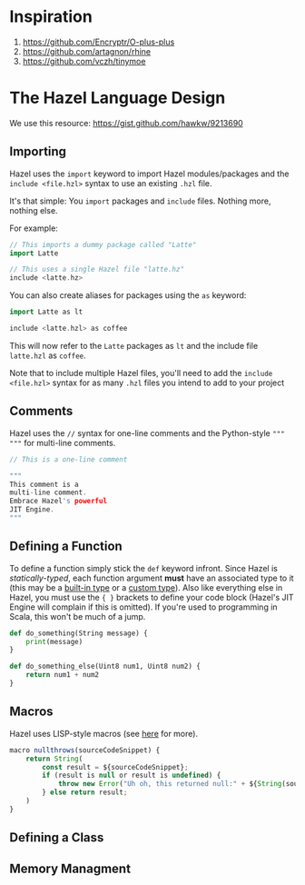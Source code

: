 # Inspiration
1. https://github.com/Encryptr/O-plus-plus
2. https://github.com/artagnon/rhine
3. https://github.com/vczh/tinymoe

# The Hazel Language Design 

We use this resource: https://gist.github.com/hawkw/9213690

## Importing
Hazel uses the ``import`` keyword to import Hazel modules/packages and the ``include <file.hzl>`` syntax to use an existing
``.hzl`` file. 

It's that simple: You ``import`` packages and ``include`` files. Nothing more, nothing else. 

For example: 
```cpp
// This imports a dummy package called "Latte" 
import Latte

// This uses a single Hazel file "latte.hz"
include <latte.hz>
```

You can also create aliases for packages using the ``as`` keyword:
```cpp
import Latte as lt 

include <latte.hzl> as coffee
```

This will now refer to the ``Latte`` packages as ``lt`` and the include file ``latte.hzl`` as ``coffee``. 

Note that to include multiple Hazel files, you'll need to add the ``include <file.hzl>`` syntax for as many ``.hzl`` 
files you intend to add to your project

## Comments 
Hazel uses the ``//`` syntax for one-line comments and the Python-style ```""" """``` for multi-line comments. 

```cpp
// This is a one-line comment 

"""
This comment is a 
multi-line comment. 
Embrace Hazel's powerful 
JIT Engine. 
"""
```


## Defining a Function 
To define a function simply stick the ``def`` keyword infront. Since Hazel is *statically-typed*, each function argument **must** have an associated type to it (this may be a <ins>built-in type</ins> or a <ins>custom type</ins>). Also like everything else in Hazel, you must use the ``{ }`` brackets to define your code block (Hazel's JIT Engine will complain if this is omitted). If you're used to programming in Scala, this won't be much of a jump.

```python
def do_something(String message) {
    print(message)
}

def do_something_else(Uint8 num1, Uint8 num2) {
    return num1 + num2 
}
```

## Macros 
Hazel uses LISP-style macros (see [here](https://stopa.io/post/229) for more).
```js
macro nullthrows(sourceCodeSnippet) {
    return String(
        const result = ${sourceCodeSnippet}; 
        if (result is null or result is undefined) {
            throw new Error("Uh oh, this returned null:" + ${String(sourceCodeSnippet)});
        } else return result;
    )
}
```

## Defining a Class 

## Memory Managment


